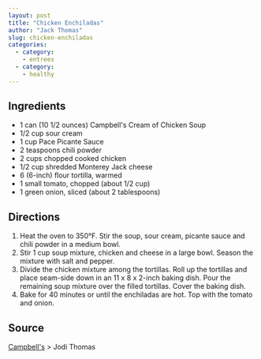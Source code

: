 ```yaml
---
layout: post
title: "Chicken Enchiladas"
author: "Jack Thomas"
slug: chicken-enchiladas
categories:
  - category:
    - entrees
  - category:
    - healthy
---
```


## Ingredients

- 1 can (10 1/2 ounces) Campbell's Cream of Chicken Soup
- 1/2 cup sour cream
- 1 cup Pace Picante Sauce
- 2 teaspoons chili powder
- 2 cups chopped cooked chicken
- 1/2 cup shredded Monterey Jack cheese
- 6 (6-inch) flour tortilla, warmed
- 1 small tomato, chopped (about 1/2 cup)
- 1 green onion, sliced (about 2 tablespoons)

## Directions

1. Heat the oven to 350°F. Stir the soup, sour cream, picante sauce and chili powder in a medium bowl.
2. Stir 1 cup soup mixture, chicken and cheese in a large bowl.  Season the mixture with salt and pepper.
3. Divide the chicken mixture among the tortillas. Roll up the tortillas and place seam-side down in an 11 x 8 x 2-inch baking dish. Pour the remaining soup mixture over the filled tortillas. Cover the baking dish.
4. Bake for 40 minutes or until the enchiladas are hot. Top with the tomato and onion.

## Source

[Campbell's](https://www.campbells.com/recipes/easy-chicken-cheese-enchiladas/) > Jodi Thomas
